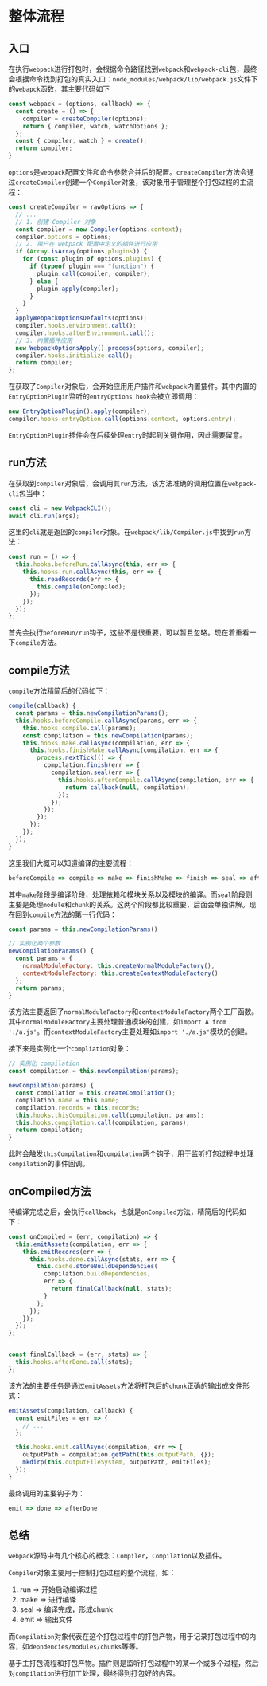 # 整体流程

## 入口

在执行`webpack`进行打包时，会根据命令路径找到`webpack`和`webpack-cli`包，最终会根据命令找到打包的真实入口：`node_modules/webpack/lib/webpack.js`文件下的`webapck`函数，其主要代码如下

```javascript
const webpack = (options, callback) => {
  const create = () => {
    compiler = createCompiler(options);
    return { compiler, watch, watchOptions };
  };
  const { compiler, watch } = create();
  return compiler;
}
```

`options`是`webpack`配置文件和命令参数合并后的配置。`createCompiler`方法会通过`createCompiler`创建一个`Compiler`对象，该对象用于管理整个打包过程的主流程：

```javascript
const createCompiler = rawOptions => {
  // ...
  // 1. 创建 Compiler 对象
  const compiler = new Compiler(options.context);
  compiler.options = options;
  // 2. 用户在 webpack 配置中定义的插件进行应用
  if (Array.isArray(options.plugins)) {
    for (const plugin of options.plugins) {
      if (typeof plugin === "function") {
        plugin.call(compiler, compiler);
      } else {
        plugin.apply(compiler);
      }
    }
  }
  applyWebpackOptionsDefaults(options);
  compiler.hooks.environment.call();
  compiler.hooks.afterEnvironment.call();
  // 3. 内置插件应用
  new WebpackOptionsApply().process(options, compiler);
  compiler.hooks.initialize.call();
  return compiler;
};
```

在获取了`Compiler`对象后，会开始应用用户插件和`webpack`内置插件。其中内置的`EntryOptionPlugin`监听的`entryOptions hook`会被立即调用：

```javascript
new EntryOptionPlugin().apply(compiler);
compiler.hooks.entryOption.call(options.context, options.entry);
```

`EntryOptionPlugin`插件会在后续处理`entry`时起到关键作用，因此需要留意。

## run方法

在获取到`compiler`对象后，会调用其`run`方法，该方法准确的调用位置在`webpack-cli`包当中：

```javascript
const cli = new WebpackCLI();
await cli.run(args);
```

这里的`cli`就是返回的`compiler`对象。在`webpack/lib/Compiler.js`中找到`run`方法：

```javascript
const run = () => {
  this.hooks.beforeRun.callAsync(this, err => {
    this.hooks.run.callAsync(this, err => {
      this.readRecords(err => {
        this.compile(onCompiled);
      });
    });
  });
};
```

首先会执行`beforeRun/run`钩子，这些不是很重要，可以暂且忽略。现在着重看一下`compile`方法。

## compile方法

`compile`方法精简后的代码如下：

```javascript
compile(callback) {
  const params = this.newCompilationParams();
  this.hooks.beforeCompile.callAsync(params, err => {
    this.hooks.compile.call(params);
    const compilation = this.newCompilation(params);
    this.hooks.make.callAsync(compilation, err => {
      this.hooks.finishMake.callAsync(compilation, err => {
        process.nextTick(() => {
          compilation.finish(err => {
            compilation.seal(err => {
              this.hooks.afterCompile.callAsync(compilation, err => {
                return callback(null, compilation);
              });
            });
          });
        });
      });
    });
  });
}
```

这里我们大概可以知道编译的主要流程：

```javascript
beforeCompile => compile => make => finishMake => finish => seal => afterCompile => 执行回调
```

其中`make`阶段是编译阶段，处理依赖和模块关系以及模块的编译。而`seal`阶段则主要是处理`module`和`chunk`的关系。这两个阶段都比较重要，后面会单独讲解。现在回到`compile`方法的第一行代码：

```javascript
const params = this.newCompilationParams()

// 实例化两个参数
newCompilationParams() {
  const params = {
    normalModuleFactory: this.createNormalModuleFactory(),
    contextModuleFactory: this.createContextModuleFactory()
  };
  return params;
}
```

该方法主要返回了`normalModuleFactory`和`contextModuleFactory`两个工厂函数。其中`normalModuleFactory`主要处理普通模块的创建，如`import A from './a.js'`。而`contextModuleFactory`主要处理如`import './a.js'`模块的创建。

接下来是实例化一个`compliation`对象：

```javascript
// 实例化 compilation
const compilation = this.newCompilation(params);

newCompilation(params) {
  const compilation = this.createCompilation();
  compilation.name = this.name;
  compilation.records = this.records;
  this.hooks.thisCompilation.call(compilation, params);
  this.hooks.compilation.call(compilation, params);
  return compilation;
}
```

此时会触发`thisCompilation`和`compilation`两个钩子，用于监听打包过程中处理`compilation`的事件回调。

## onCompiled方法

待编译完成之后，会执行`callback`，也就是`onCompiled`方法，精简后的代码如下：

```javascript
const onCompiled = (err, compilation) => {
  this.emitAssets(compilation, err => {
    this.emitRecords(err => {
      this.hooks.done.callAsync(stats, err => {
        this.cache.storeBuildDependencies(
          compilation.buildDependencies,
          err => {
            return finalCallback(null, stats);
          }
        );
      });
    });
  });
};


const finalCallback = (err, stats) => {
  this.hooks.afterDone.call(stats);
};
```

该方法的主要任务是通过`emitAssets`方法将打包后的`chunk`正确的输出成文件形式：

```javascript
emitAssets(compilation, callback) {
  const emitFiles = err => {
    // ...
  };

  this.hooks.emit.callAsync(compilation, err => {
    outputPath = compilation.getPath(this.outputPath, {});
    mkdirp(this.outputFileSystem, outputPath, emitFiles);
  });
}
```

最终调用的主要钩子为：

```javascript
emit => done => afterDone
```

## 总结

`webpack`源码中有几个核心的概念：`Compiler`，`Compilation`以及插件。

`Compiler`对象主要用于控制打包过程的整个流程，如：
1. run => 开始启动编译过程
2. make => 进行编译
3. seal => 编译完成，形成chunk
4. emit => 输出文件



而`Compilation`对象代表在这个打包过程中的打包产物，用于记录打包过程中的内容，如`depndencies/modules/chunks`等等。



基于主打包流程和打包产物。插件则是监听打包过程中的某一个或多个过程，然后对`compilation`进行加工处理，最终得到打包好的内容。